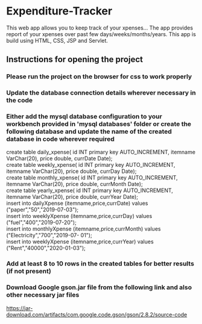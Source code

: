 # Expenditure-Tracker
This web app allows you to keep track of your xpenses... The app provides report of your xpenses over past few days/weeks/months/years.
This app is build using HTML, CSS, JSP and Servlet.

## Instructions for opening the project
### Please run the project on the browser for css to work properly
### Update the database connection details wherever necessary in the code
### Either add the mysql database configuration to your workbench provided in 'mysql databases' folder or create the following database and update the name of the created database in code wherever required 
create table daily_xpense( id INT primary key AUTO_INCREMENT, itemname VarChar(20), price
double, currDate Date);  
create table weekly_xpense( id INT primary key AUTO_INCREMENT, itemname VarChar(20), price
double, currDay Date);  
create table monthly_xpense( id INT primary key AUTO_INCREMENT, itemname VarChar(20),
price double, currMonth Date);  
create table yearly_xpense( id INT primary key AUTO_INCREMENT, itemname VarChar(20), price
double, currYear Date);  
insert into dailyXpense (itemname,price,currDate) values (&quot;paper&quot;,&quot;50&quot;,&quot;2019-07-03&quot;);  
insert into weeklyXpense (itemname,price,currDay) values (&quot;fuel&quot;,&quot;400&quot;,&quot;2019-07-20&quot;);  
insert into monthlyXpense (itemname,price,currMonth) values (&quot;Electricity&quot;,&quot;700&quot;,&quot;2019-07-
01&quot;);  
insert into weeklyXpense (itemname,price,currYear) values (&quot;Rent&quot;,&quot;40000&quot;,&quot;2020-01-03&quot;);
### Add at least 8 to 10 rows in the created tables for better results (if not present)
### Download Google gson.jar file from the following link and also other necessary jar files
https://jar-download.com/artifacts/com.google.code.gson/gson/2.8.2/source-code 


